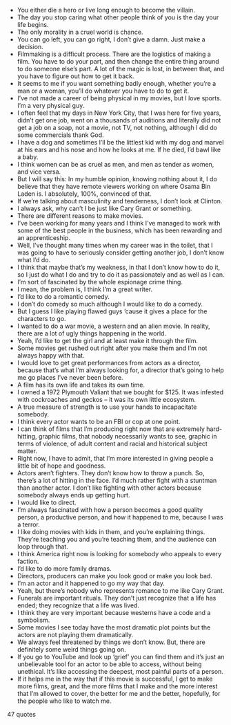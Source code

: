  - You either die a hero or live long enough to become the villain.
 - The day you stop caring what other people think of you is the day your life begins.
 - The only morality in a cruel world is chance.
 - You can go left, you can go right, I don’t give a damn. Just make a decision.
 - Filmmaking is a difficult process. There are the logistics of making a film. You have to do your part, and then change the entire thing around to do someone else’s part. A lot of the magic is lost, in between that, and you have to figure out how to get it back.
 - It seems to me if you want something badly enough, whether you’re a man or a woman, you’ll do whatever you have to do to get it.
 - I’ve not made a career of being physical in my movies, but I love sports. I’m a very physical guy.
 - I often feel that my days in New York City, that I was here for five years, didn’t get one job, went on a thousands of auditions and literally did not get a job on a soap, not a movie, not TV, not nothing, although I did do some commercials thank God.
 - I have a dog and sometimes I’ll be the littlest kid with my dog and marvel at his ears and his nose and how he looks at me. If he died, I’d bawl like a baby.
 - I think women can be as cruel as men, and men as tender as women, and vice versa.
 - But I will say this: In my humble opinion, knowing nothing about it, I do believe that they have remote viewers working on where Osama Bin Laden is. I absolutely, 100%, convinced of that.
 - If we’re talking about masculinity and tenderness, I don’t look at Clinton.
 - I always ask, why can’t I be just like Cary Grant or something.
 - There are different reasons to make movies.
 - I’ve been working for many years and I think I’ve managed to work with some of the best people in the business, which has been rewarding and an apprenticeship.
 - Well, I’ve thought many times when my career was in the toilet, that I was going to have to seriously consider getting another job, I don’t know what I’d do.
 - I think that maybe that’s my weakness, in that I don’t know how to do it, so I just do what I do and try to do it as passionately and as well as I can.
 - I’m sort of fascinated by the whole espionage crime thing.
 - I mean, the problem is, I think I’m a great writer.
 - I’d like to do a romantic comedy.
 - I don’t do comedy so much although I would like to do a comedy.
 - But I guess I like playing flawed guys ’cause it gives a place for the characters to go.
 - I wanted to do a war movie, a western and an alien movie. In reality, there are a lot of ugly things happening in the world.
 - Yeah, I’d like to get the girl and at least make it through the film.
 - Some movies get rushed out right after you make them and I’m not always happy with that.
 - I would love to get great performances from actors as a director, because that’s what I’m always looking for, a director that’s going to help me go places I’ve never been before.
 - A film has its own life and takes its own time.
 - I owned a 1972 Plymouth Valiant that we bought for $125. It was infested with cockroaches and geckos – it was its own little ecosystem.
 - A true measure of strength is to use your hands to incapacitate somebody.
 - I think every actor wants to be an FBI or cop at one point.
 - I can think of films that I’m producing right now that are extremely hard-hitting, graphic films, that nobody necessarily wants to see, graphic in terms of violence, of adult content and racial and historical subject matter.
 - Right now, I have to admit, that I’m more interested in giving people a little bit of hope and goodness.
 - Actors aren’t fighters. They don’t know how to throw a punch. So, there’s a lot of hitting in the face. I’d much rather fight with a stuntman than another actor. I don’t like fighting with other actors because somebody always ends up getting hurt.
 - I would like to direct.
 - I’m always fascinated with how a person becomes a good quality person, a productive person, and how it happened to me, because I was a terror.
 - I like doing movies with kids in them, and you’re explaining things. They’re teaching you and you’re teaching them, and the audience can loop through that.
 - I think America right now is looking for somebody who appeals to every faction.
 - I’d like to do more family dramas.
 - Directors, producers can make you look good or make you look bad.
 - I’m an actor and it happened to go my way that day.
 - Yeah, but there’s nobody who represents romance to me like Cary Grant.
 - Funerals are important rituals. They don’t just recognize that a life has ended; they recognize that a life was lived.
 - I think they are very important because westerns have a code and a symbolism.
 - Some movies I see today have the most dramatic plot points but the actors are not playing them dramatically.
 - We always feel threatened by things we don’t know. But, there are definitely some weird things going on.
 - If you go to YouTube and look up ‘grief’ you can find them and it’s just an unbelievable tool for an actor to be able to access, without being unethical. It’s like accessing the deepest, most painful parts of a person.
 - If it helps me in the way that if this movie is successful, I get to make more films, great, and the more films that I make and the more interest that I’m allowed to cover, the better for me and the better, hopefully, for the people who like to watch me.

47 quotes